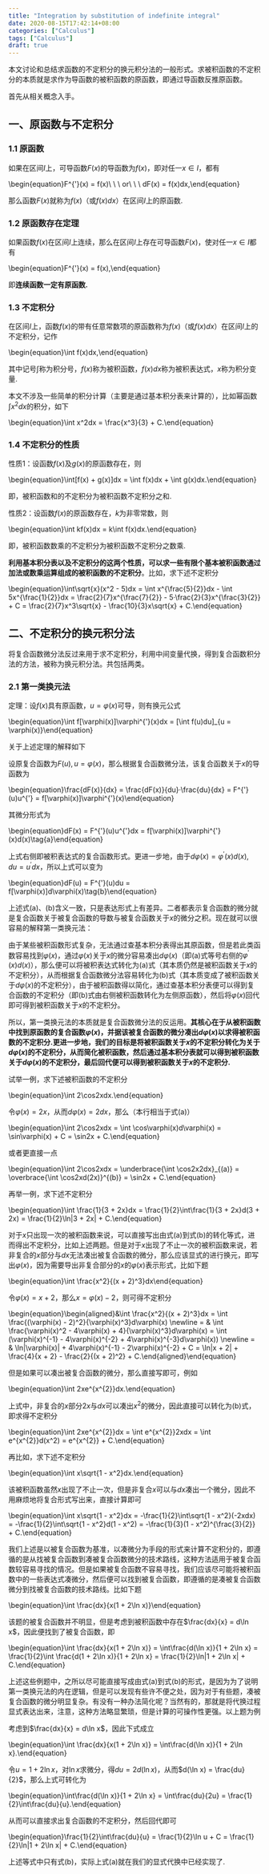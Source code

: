 ```yaml
---
title: "Integration by substitution of indefinite integral"
date: 2020-08-15T17:42:14+08:00
categories: ["Calculus"]
tags: ["Calculus"]
draft: true
---
```


本文讨论和总结求函数的不定积分的换元积分法的一般形式。求被积函数的不定积分的本质就是求作为导函数的被积函数的原函数，即通过导函数反推原函数。

首先从相关概念入手。

## **一、原函数与不定积分**

### **1.1 原函数**

如果在区间$I$上，可导函数$F(x)$的导函数为$f(x)$，即对任一$x \in I$，都有

\begin{equation}F^{'}(x) = f(x)\ \ \ or\ \ \ dF(x) = f(x)dx,\end{equation}

那么函数$F(x)$就称为$f(x)$（或$f(x)dx$）在区间$I$上的原函数.

### **1.2 原函数存在定理**

如果函数$f(x)$在区间$I$上连续，那么在区间$I$上存在可导函数$F(x)$，使对任一$x \in I$都有

\begin{equation}F^{'}(x) = f(x),\end{equation}

即**连续函数一定有原函数.**

### **1.3 不定积分**

在区间$I$上，函数$f(x)$的带有任意常数项的原函数称为$f(x)$（或$f(x)dx$）在区间$I$上的不定积分，记作

\begin{equation}\int f(x)dx,\end{equation}

其中记号$\int$称为积分号，$f(x)$称为被积函数，$f(x)dx$称为被积表达式，$x$称为积分变量.

本文不涉及一些简单的积分计算（主要是通过基本积分表来计算的），比如幂函数$\int x^2dx$的积分，如下

\begin{equation}\int x^2dx = \frac{x^3}{3} + C.\end{equation}

### **1.4 不定积分的性质**

性质1：设函数$f(x)$及$g(x)$的原函数存在，则

\begin{equation}\int[f(x) + g(x)]dx = \int f(x)dx + \int g(x)dx.\end{equation}

即，被积函数和的不定积分为被积函数不定积分之和.

性质2：设函数$f(x)$的原函数存在，$k$为非零常数，则

\begin{equation}\int kf(x)dx = k\int f(x)dx.\end{equation}

即，被积函数数乘的不定积分为被积函数不定积分之数乘.

**利用基本积分表以及不定积分的这两个性质，可以求一些有限个基本被积函数通过加法或数乘运算组成的被积函数的不定积分**。比如，求下述不定积分

\begin{equation}\int\sqrt{x}(x^2 - 5)dx = \int x^{\frac{5}{2}}dx - \int 5x^{\frac{1}{2}}dx = \frac{2}{7}x^{\frac{7}{2}} - 5·\frac{2}{3}x^{\frac{3}{2}} + C = \frac{2}{7}x^3\sqrt{x} - \frac{10}{3}x\sqrt{x} + C.\end{equation}

## **二、不定积分的换元积分法**

将复合函数微分法反过来用于求不定积分，利用中间变量代换，得到复合函数积分法的方法，被称为换元积分法。共包括两类。

### **2.1 第一类换元法**

定理：设$f(x)$具有原函数，$u = \varphi(x)$可导，则有换元公式

\begin{equation}\int f[\varphi(x)]\varphi^{'}(x)dx = [\int f(u)du]_{u = \varphi(x)}\end{equation}

关于上述定理的解释如下

设原复合函数为$F(u),u = \varphi(x)$，那么根据复合函数微分法，该复合函数关于$x$的导函数为

\begin{equation}\frac{dF(x)}{dx} = \frac{dF(x)}{du}·\frac{du}{dx} = F^{'}(u)u^{'} = f[\varphi(x)]\varphi^{'}(x)\end{equation}

其微分形式为

\begin{equation}dF(x) = F^{'}(u)u^{'}dx = f[\varphi(x)]\varphi^{'}(x)d(x)\tag{a}\end{equation}

上式右侧即被积表达式的复合函数形式。更进一步地，由于$d\varphi(x) = \varphi^{'}(x)d(x),du = u^{'}dx$，所以上式可以变为

\begin{equation}dF(u) = F^{'}(u)du = f[\varphi(x)]d\varphi(x)\tag{b}\end{equation}

上述式(a)、(b)含义一致，只是表达形式上有差异。二者都表示复合函数的微分就是复合函数关于被复合函数的导数与被复合函数关于$x$的微分之积。现在就可以很容易的解释第一类换元法：

由于某些被积函数形式复杂，无法通过查基本积分表得出其原函数，但是若此类函数容易找到$\varphi(x)$，通过$\varphi(x)$关于$x$的微分容易凑出$d\varphi(x)$（即(a)式等号右侧的$\varphi^{'}(x)d(x)$），那么便可以将被积表达式转化为(a)式（其本质仍然是被积函数关于$x$的不定积分），从而根据复合函数微分法容易转化为(b)式（其本质变成了被积函数关于$d\varphi(x)$的不定积分），由于被积函数得以简化，通过查基本积分表便可以得到复合函数的不定积分（即(b)式由右侧被积函数转化为左侧原函数），然后将$\varphi(x)$回代即可得到被积函数关于$x$的不定积分。

所以，第一类换元法的本质就是复合函数微分法的反运用。**其核心在于从被积函数中找到原函数的复合函数$\varphi(x)$，并据该被复合函数的微分凑出$d\varphi(x)$以求得被积函数的不定积分.更进一步地，我们的目标是将被积函数关于$x$的不定积分转化为关于$d\varphi(x)$的不定积分，从而简化被积函数，然后通过基本积分表就可以得到被积函数关于$d\varphi(x)$的不定积分，最后回代便可以得到被积函数关于$x$的不定积分.**

试举一例，求下述被积函数的不定积分

\begin{equation}\int 2\cos2xdx.\end{equation}

令$\varphi(x) = 2x$，从而$d\varphi(x) = 2dx$，那么（本行相当于式(a)）

\begin{equation}\int 2\cos2xdx = \int \cos\varphi(x)d\varphi(x) = \sin\varphi(x) + C = \sin2x + C.\end{equation}

或者更直接一点

\begin{equation}\int 2\cos2xdx = \underbrace{\int \cos2x2dx}_{(a)} = \overbrace{\int \cos2xd(2x)}^{(b)} = \sin2x + C.\end{equation}

再举一例，求下述不定积分

\begin{equation}\int \frac{1}{3 + 2x}dx = \frac{1}{2}\int\frac{1}{3 + 2x}d(3 + 2x) = \frac{1}{2}\ln|3 + 2x| + C.\end{equation}

对于$x$只出现一次的被积函数来说，可以直接写出由式(a)到式(b)的转化等式，进而得出不定积分，比如上述两题。但是对于$x$出现了不止一次的被积函数来说，若非复合的$x$部分与$dx$无法凑出被复合函数的微分，那么应该显式的进行换元，即写出$\varphi(x)$，因为需要导出非复合部分的$x$的$\varphi(x)$表示形式，比如下题

\begin{equation}\int \frac{x^2}{(x + 2)^3}dx\end{equation}

令$\varphi(x) = x + 2$，那么$x = \varphi(x) - 2$，则可得不定积分

\begin{equation}\begin{aligned}&\int \frac{x^2}{(x + 2)^3}dx = \int \frac{(\varphi(x) - 2)^2}{\varphi(x)^3}d\varphi(x) \newline = & \int \frac{\varphi(x)^2 - 4\varphi(x) + 4}{\varphi(x)^3}d\varphi(x) = \int (\varphi(x)^{-1} - 4\varphi(x)^{-2} + 4\varphi(x)^{-3}d\varphi(x)) \newline = & \ln|\varphi(x)| + 4\varphi(x)^{-1} - 2\varphi(x)^{-2} + C = \ln|x + 2| + \frac{4}{x + 2} - \frac{2}{(x + 2)^2} + C.\end{aligned}\end{equation}

但是如果可以凑出被复合函数的微分，那么直接写即可，例如

\begin{equation}\int 2xe^{x^{2}}dx.\end{equation}

上式中，非复合的$x$部分$2x$与$dx$可以凑出$x^2$的微分，因此直接可以转化为(b)式，即求得不定积分

\begin{equation}\int 2xe^{x^{2}}dx = \int e^{x^{2}}2xdx = \int e^{x^{2}}d(x^2) = e^{x^{2}} + C.\end{equation}

再比如，求下述不定积分

\begin{equation}\int x\sqrt{1 - x^2}dx.\end{equation}

该被积函数虽然$x$出现了不止一次，但是非复合$x$可以与$dx$凑出一个微分，因此不用麻烦地将复合形式写出来，直接计算即可

\begin{equation}\int x\sqrt{1 - x^2}dx = -\frac{1}{2}\int\sqrt{1 - x^2}(-2xdx) = -\frac{1}{2}\int\sqrt{1 - x^2}d(1 - x^2) = -\frac{1}{3}(1 - x^2)^{\frac{3}{2}} + C.\end{equation}

我们上述是以被复合函数为基准，以凑微分为手段的形式来计算不定积分的，即遵循的是从找被复合函数到凑被复合函数微分的技术路线，这种方法适用于被复合函数较容易寻找的情况。但是如果被复合函数不容易寻找，我们应该尽可能将被积函数中的一些表达式凑微分，然后便可以找到被复合函数，即遵循的是凑被复合函数微分到找被复合函数的技术路线。比如下题

\begin{equation}\int \frac{dx}{x(1 + 2\ln x)}\end{equation}

该题的被复合函数并不明显，但是考虑到被积函数中存在$\frac{dx}{x} = d\ln x$，因此便找到了被复合函数，即

\begin{equation}\int \frac{dx}{x(1 + 2\ln x)} = \int\frac{d(\ln x)}{1 + 2\ln x} = \frac{1}{2}\int \frac{d(1 + 2\ln x)}{1 + 2\ln x} = \frac{1}{2}\ln|1 + 2\ln x| + C.\end{equation}

上述这些例题中，之所以尽可能直接写成由式(a)到式(b)的形式，是因为为了说明第一类换元法的内在逻辑，但是可以发现有些许不便之处，因为对于有些题，凑被复合函数的微分明显复杂。有没有一种办法简化呢？当然有的，那就是将代换过程显式表达出来，注意，这种方法略显繁琐，但是计算的可操作性更强。以上题为例

考虑到$\frac{dx}{x} = d\ln x$，因此下式成立

\begin{equation}\int \frac{dx}{x(1 + 2\ln x)} = \int\frac{d(\ln x)}{1 + 2\ln x}.\end{equation}

令$u = 1 + 2\ln x$，对$\ln x$求微分，得$du = 2d(\ln x)$，从而$d(\ln x) = \frac{du}{2}$，那么上式可转化为

\begin{equation}\int\frac{d(\ln x)}{1 + 2\ln x} = \int\frac{du}{2u} = \frac{1}{2}\int\frac{du}{u}.\end{equation}

从而可以直接求出复合函数的不定积分，然后回代即可

\begin{equation}\frac{1}{2}\int\frac{du}{u} = \frac{1}{2}\ln u + C = \frac{1}{2}\ln|1 + 2\ln x| + C.\end{equation}

上述等式中只有式(b)，实际上式(a)就在我们的显式代换中已经实现了.